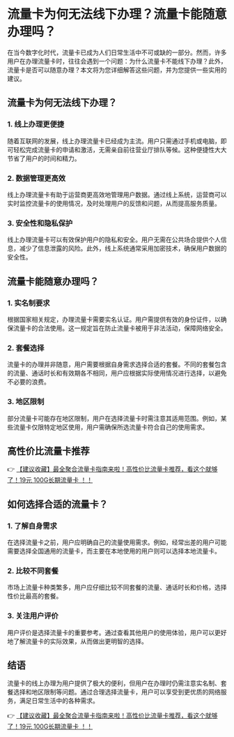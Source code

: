 # 流量卡为何无法线下办理？流量卡能随意办理吗？

在当今数字化时代，流量卡已成为人们日常生活中不可或缺的一部分。然而，许多用户在办理流量卡时，往往会遇到一个问题：为什么流量卡不能线下办理？此外，流量卡是否可以随意办理？本文将为您详细解答这些问题，并为您提供一些实用的建议。

## 流量卡为何无法线下办理？

### 1. 线上办理更便捷
随着互联网的发展，线上办理流量卡已经成为主流。用户只需通过手机或电脑，即可轻松完成流量卡的申请和激活，无需亲自前往营业厅排队等候。这种便捷性大大节省了用户的时间和精力。

### 2. 数据管理更高效
线上办理流量卡有助于运营商更高效地管理用户数据。通过线上系统，运营商可以实时监控流量卡的使用情况，及时处理用户的反馈和问题，从而提高服务质量。

### 3. 安全性和隐私保护
线上办理流量卡可以有效保护用户的隐私和安全。用户无需在公共场合提供个人信息，减少了信息泄露的风险。此外，线上系统通常采用加密技术，确保用户数据的安全性。

## 流量卡能随意办理吗？

### 1. 实名制要求
根据国家相关规定，办理流量卡需要实名认证。用户需提供有效的身份证件，以确保流量卡的合法使用。这一规定旨在防止流量卡被用于非法活动，保障网络安全。

### 2. 套餐选择
流量卡的办理并非随意，用户需要根据自身需求选择合适的套餐。不同的套餐包含的流量、通话时长和有效期各不相同，用户应根据实际使用情况进行选择，以避免不必要的浪费。

### 3. 地区限制
部分流量卡可能存在地区限制，用户在选择流量卡时需注意其适用范围。例如，某些流量卡仅限特定地区使用，用户需确保所选流量卡符合自己的使用需求。

## 高性价比流量卡推荐

👉 [【建议收藏】最全聚合流量卡指南来啦！高性价比流量卡推荐，看这个就够了！19元 100G长期流量卡 ！！](https://bit.ly/Liuliangka)

## 如何选择合适的流量卡？

### 1. 了解自身需求
在选择流量卡之前，用户应明确自己的流量使用需求。例如，经常出差的用户可能需要选择全国通用的流量卡，而主要在本地使用的用户则可以选择本地流量卡。

### 2. 比较不同套餐
市场上流量卡种类繁多，用户应仔细比较不同套餐的流量、通话时长和价格，选择性价比最高的套餐。

### 3. 关注用户评价
用户评价是选择流量卡的重要参考。通过查看其他用户的使用体验，用户可以更好地了解流量卡的实际效果，从而做出更明智的选择。

## 结语

流量卡的线上办理为用户提供了极大的便利，但用户在办理时仍需注意实名制、套餐选择和地区限制等问题。通过合理选择流量卡，用户可以享受到更优质的网络服务，满足日常生活中的各种需求。

👉 [【建议收藏】最全聚合流量卡指南来啦！高性价比流量卡推荐，看这个就够了！19元 100G长期流量卡 ！！](https://bit.ly/Liuliangka)